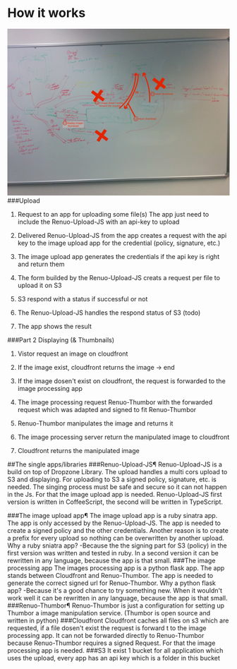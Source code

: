 # How it works
![](concept_of_renuo_upload.jpg)
###Upload
1. Request to an app for uploading some file(s)
The app just need to include the Renuo-Upload-JS with an api-key to upload

2. Delivered Renuo-Upload-JS from the app creates a request with the api key to the image upload app for the credential (policy, signature, etc.)

3. The image upload app generates the credentials if the api key is right and return them

4. The form builded by the Renuo-Upload-JS creats a request per file to upload it on S3

5. S3 respond with a status if successful or not

6. The Renuo-Upload-JS handles the respond status of S3 (todo)

7. The app shows the result

###Part 2 Displaying (& Thumbnails)
1. Vistor request an image on cloudfront

2. If the image exist, cloudfront returns the image -> end

2. If the image dosen't exist on cloudfront, the request is forwarded to the image processing app

3. The image processing request Renuo-Thumbor with the forwarded request which was adapted and signed to fit Renuo-Thumbor

4. Renuo-Thumbor manipulates the image and returns it

5. The image processing server return the manipulated image to cloudfront

6. Cloudfront returns the manipulated image

##The single apps/libraries
###Renuo-Upload-JS¶
Renuo-Upload-JS is a build on top of Dropzone Library.
The upload handles a multi cors upload to S3 and displaying. For uploading to S3 a signed policy, signature, etc. is needed. 
The singing process must be safe and secure so it can not happen in the Js. For that the image upload app is needed.
Renuo-Upload-JS first version is written in CoffeeScript, the second will be written in TypeScript.

###The image upload app¶
The image upload app is a ruby sinatra app. The app is only accessed by the Renuo-Upload-JS.
The app is needed to create a signed policy and the other credentials. Another reason is to create a prefix for every upload so nothing can be overwritten by another upload.
Why a ruby sniatra app? -Because the the signing part for S3 (policy) in the first version was written and tested in ruby. 
In a second version it can be rewritten in any language, because the app is that small.
###The image processing app
The images processing app is a python flask app. The app stands between Cloudfront and Renuo-Thumbor.
The app is needed to generate the correct signed url for Renuo-Thumbor.
Why a python flask app? -Because it's a good chance to try something new.
When it wouldn't work well it can be rewritten in any language, because the app is that small.
###Renuo-Thumbor¶
Renuo-Thumbor is just a configuration for setting up Thumbor a image manipulation service. (Thumbor is open source and written in python)
###Cloudfront
Cloudfront caches all files on s3 which are requested, if a file dosen't exist the request is forward t to the image processing app.
It can not be forwarded directly to Renuo-Thumbor because Renuo-Thumbor requires a signed Request. For that the image processing app is needed.
###S3
It exist 1 bucket for all application which uses the upload, every app has an api key which is a folder in this bucket